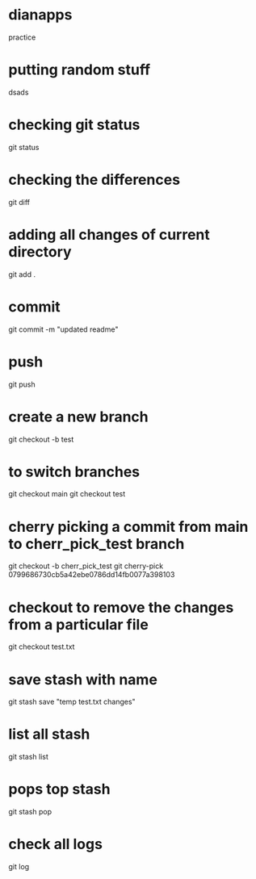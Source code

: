 # dianapps
practice

# putting random stuff
dsads
# checking git status
git status
# checking the differences
git diff
# adding all changes of current directory
git add .
# commit
git commit -m "updated readme"
# push
git push

# create a new branch
git checkout -b test

# to switch branches
git checkout main
git checkout test

# cherry picking a commit from main to cherr_pick_test branch
git checkout -b cherr_pick_test
git cherry-pick 0799686730cb5a42ebe0786dd14fb0077a398103



# checkout to remove the changes from a particular file
git checkout test.txt

# save stash with name
git stash save "temp test.txt changes"

# list all stash
git stash list

# pops top stash
git stash pop

# check all logs
git log

